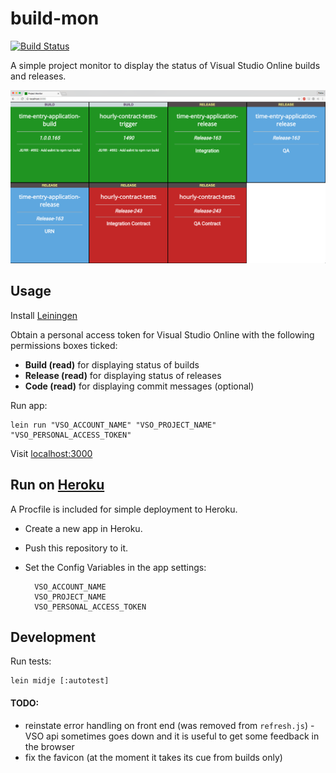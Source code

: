 # build-mon

[![Build Status](https://snap-ci.com/elrob/build-mon/branch/master/build_image)](https://snap-ci.com/elrob/build-mon/branch/master)

A simple project monitor to display the status of Visual Studio Online builds and releases.

![Screenshot](screenshot.png)

## Usage

Install [Leiningen](http://leiningen.org/)

Obtain a personal access token for Visual Studio Online with the following permissions boxes ticked:

- **Build (read)** for displaying status of builds
- **Release (read)** for displaying status of releases
- **Code (read)**  for displaying commit messages (optional)

Run app:

    lein run "VSO_ACCOUNT_NAME" "VSO_PROJECT_NAME" "VSO_PERSONAL_ACCESS_TOKEN"


Visit [localhost:3000](http://localhost:3000)


## Run on [Heroku](https://heroku.com)

A Procfile is included for simple deployment to Heroku.

- Create a new app in Heroku.
- Push this repository to it.
- Set the Config Variables in the app settings:

        VSO_ACCOUNT_NAME
        VSO_PROJECT_NAME
        VSO_PERSONAL_ACCESS_TOKEN


## Development

Run tests:

    lein midje [:autotest]

#### TODO:

- reinstate error handling on front end (was removed from `refresh.js`) - VSO api sometimes goes down and it is useful to get some feedback in the browser
- fix the favicon (at the moment it takes its cue from builds only)


